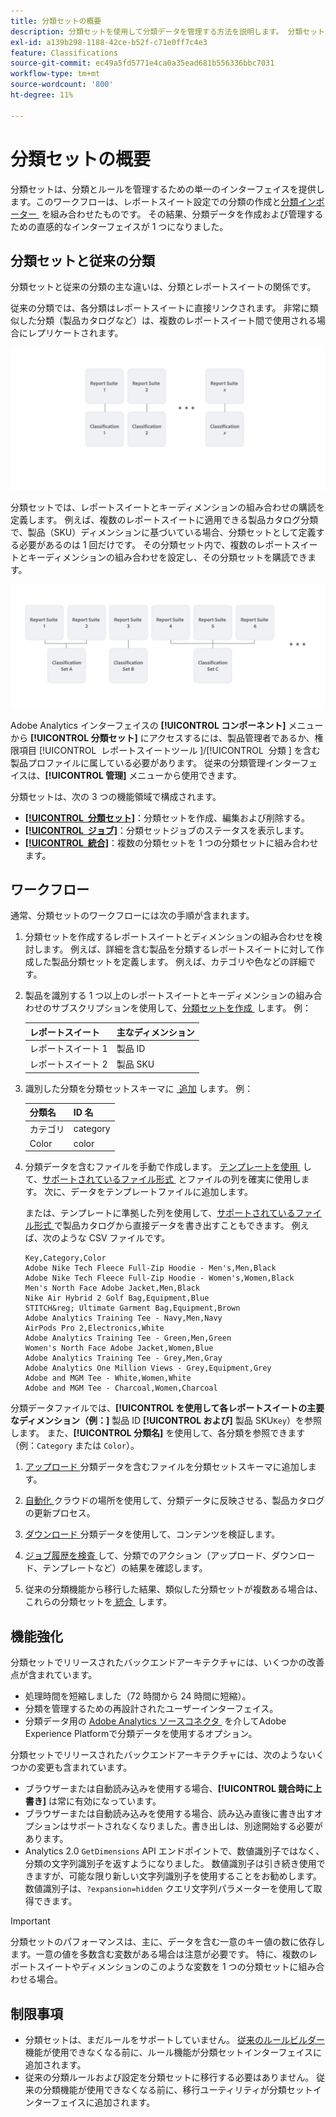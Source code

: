 ```yaml
---
title: 分類セットの概要
description: 分類セットを使用して分類データを管理する方法を説明します。 分類セットと従来の分類との違いを理解します。
exl-id: a139b298-1188-42ce-b52f-c71e0ff7c4e3
feature: Classifications
source-git-commit: ec49a5fd5771e4ca0a35ead681b556336bbc7031
workflow-type: tm+mt
source-wordcount: '800'
ht-degree: 11%

---
```


# 分類セットの概要

分類セットは、分類とルールを管理するための単一のインターフェイスを提供します。このワークフローは、レポートスイート設定での分類の作成と [&#x200B; 分類インポーター &#x200B;](/help/components/classifications/sets/manage/set-manager.md) を組み合わせたものです。 その結果、分類データを作成および管理するための直感的なインターフェイスが 1 つになりました。


## 分類セットと従来の分類

分類セットと従来の分類の主な違いは、分類とレポートスイートの関係です。

従来の分類では、各分類はレポートスイートに直接リンクされます。 非常に類似した分類（製品カタログなど）は、複数のレポートスイート間で使用される場合にレプリケートされます。

![&#x200B; レガシー分類 &#x200B;](manage/assets/classifications-legacy.svg)

分類セットでは、レポートスイートとキーディメンションの組み合わせの購読を定義します。 例えば、複数のレポートスイートに適用できる製品カタログ分類で、製品（SKU）ディメンションに基づいている場合、分類セットとして定義する必要があるのは 1 回だけです。 その分類セット内で、複数のレポートスイートとキーディメンションの組み合わせを設定し、その分類セットを購読できます。

![&#x200B; 分類セット &#x200B;](manage/assets/classifications-sets.svg)


Adobe Analytics インターフェイスの **[!UICONTROL コンポーネント]** メニューから **[!UICONTROL 分類セット]** にアクセスするには、製品管理者であるか、権限項目 [!UICONTROL &#x200B; レポートスイートツール &#x200B;]/[!UICONTROL &#x200B; 分類 &#x200B;] を含む製品プロファイルに属している必要があります。 従来の分類管理インターフェイスは、**[!UICONTROL 管理]** メニューから使用できます。

分類セットは、次の 3 つの機能領域で構成されます。

* [**[!UICONTROL &#x200B; 分類セット &#x200B;]**](manage/set-manager.md)：分類セットを作成、編集および削除する。
* [**[!UICONTROL &#x200B; ジョブ &#x200B;]**](job-manager.md)：分類セットジョブのステータスを表示します。
* [**[!UICONTROL &#x200B; 統合 &#x200B;]**](consolidations/manage.md)：複数の分類セットを 1 つの分類セットに組み合わせます。


## ワークフロー

通常、分類セットのワークフローには次の手順が含まれます。

1. 分類セットを作成するレポートスイートとディメンションの組み合わせを検討します。 例えば、詳細を含む製品を分類するレポートスイートに対して作成した製品分類セットを定義します。 例えば、カテゴリや色などの詳細です。
1. 製品を識別する 1 つ以上のレポートスイートとキーディメンションの組み合わせのサブスクリプションを使用して、[&#x200B; 分類セットを作成 &#x200B;](/help/components/classifications/sets/manage/create.md) します。 例：

   | レポートスイート | 主なディメンション |
   |---|---|
   | レポートスイート 1 | 製品 ID |
   | レポートスイート 2 | 製品 SKU |

1. 識別した分類を分類セットスキーマに [&#x200B; 追加 &#x200B;](/help/components/classifications/sets/manage/schema.md#add) します。 例：

   | 分類名 | ID 名 |
   |---|---|
   | カテゴリ | category |
   | Color | color |

1. 分類データを含むファイルを手動で作成します。 [&#x200B; テンプレートを使用 &#x200B;](/help/components/classifications/sets/manage/schema.md#template) して、[&#x200B; サポートされているファイル形式 &#x200B;](data-files.md#classification-set-file-formats) とファイルの列を確実に使用します。 次に、データをテンプレートファイルに追加します。

   または、テンプレートに準拠した列を使用して、[&#x200B; サポートされているファイル形式 &#x200B;](data-files.md#classification-set-file-formats) で製品カタログから直接データを書き出すこともできます。 例えば、次のような CSV ファイルです。

   ```
   Key,Category,Color
   Adobe Nike Tech Fleece Full-Zip Hoodie - Men's,Men,Black
   Adobe Nike Tech Fleece Full-Zip Hoodie - Women's,Women,Black
   Men's North Face Adobe Jacket,Men,Black
   Nike Air Hybrid 2 Golf Bag,Equipment,Blue
   STITCH&reg; Ultimate Garment Bag,Equipment,Brown
   Adobe Analytics Training Tee - Navy,Men,Navy
   AirPods Pro 2,Electronics,White
   Adobe Analytics Training Tee - Green,Men,Green
   Women's North Face Adobe Jacket,Women,Blue
   Adobe Analytics Training Tee - Grey,Men,Gray
   Adobe Analytics One Million Views - Grey,Equipment,Grey
   Adobe and MGM Tee - White,Women,White
   Adobe and MGM Tee - Charcoal,Women,Charcoal
   ```

分類データファイルでは、**[!UICONTROL を使用して各レポートスイートの主要なディメンション（例：]** 製品 ID **[!UICONTROL および]** 製品 SKU`Key`）を参照します。 また、**[!UICONTROL 分類名]** を使用して、各分類を参照できます（例：`Category` または `Color`）。

1. [&#x200B; アップロード &#x200B;](/help/components/classifications/sets/manage/schema.md#upload) 分類データを含むファイルを分類セットスキーマに追加します。

1. [&#x200B; 自動化 &#x200B;](/help/components/classifications/sets/manage/schema.md#automate) クラウドの場所を使用して、分類データに反映させる、製品カタログの更新プロセス。

1. [&#x200B; ダウンロード &#x200B;](/help/components/classifications/sets/manage/schema.md#download) 分類データを使用して、コンテンツを検証します。

1. [&#x200B; ジョブ履歴を検査 &#x200B;](/help/components/classifications/sets/job-manager.md) して、分類でのアクション（アップロード、ダウンロード、テンプレートなど）の結果を確認します。
1. 従来の分類機能から移行した結果、類似した分類セットが複数ある場合は、これらの分類セットを [&#x200B; 統合 &#x200B;](consolidations/manage.md) します。



## 機能強化

分類セットでリリースされたバックエンドアーキテクチャには、いくつかの改善点が含まれています。

* 処理時間を短縮しました（72 時間から 24 時間に短縮）。
* 分類を管理するための再設計されたユーザーインターフェイス。
* 分類データ用の [Adobe Analytics ソースコネクタ &#x200B;](https://experienceleague.adobe.com/en/docs/experience-platform/sources/connectors/adobe-applications/classifications) を介してAdobe Experience Platformで分類データを使用するオプション。

分類セットでリリースされたバックエンドアーキテクチャには、次のようないくつかの変更も含まれています。

* ブラウザーまたは自動読み込みを使用する場合、**[!UICONTROL 競合時に上書き]** は常に有効になっています。
* ブラウザーまたは自動読み込みを使用する場合、読み込み直後に書き出すオプションはサポートされなくなりました。書き出しは、別途開始する必要があります。
* Analytics 2.0 `GetDimensions` API エンドポイントで、数値識別子ではなく、分類の文字列識別子を返すようになりました。 数値識別子は引き続き使用できますが、可能な限り新しい文字列識別子を使用することをお勧めします。 数値識別子は、`?expansion=hidden` クエリ文字列パラメーターを使用して取得できます。

>[!IMPORTANT]
>
>分類セットのパフォーマンスは、主に、データを含む一意のキー値の数に依存します。一意の値を多数含む変数がある場合は注意が必要です。 特に、複数のレポートスイートやディメンションのこのような変数を 1 つの分類セットに組み合わせる場合。

## 制限事項

* 分類セットは、まだルールをサポートしていません。 [&#x200B; 従来のルールビルダー &#x200B;](/help/components/classifications/crb/classification-rule-builder.md) 機能が使用できなくなる前に、ルール機能が分類セットインターフェイスに追加されます。
* 従来の分類ルールおよび設定を分類セットに移行する必要はありません。 従来の分類機能が使用できなくなる前に、移行ユーティリティが分類セットインターフェイスに追加されます。
